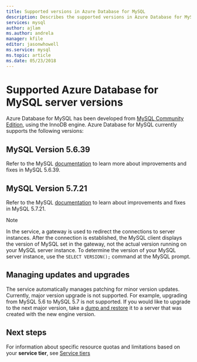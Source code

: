 ```yaml
---
title: Supported versions in Azure Database for MySQL
description: Describes the supported versions in Azure Database for MySQL.
services: mysql
author: ajlam
ms.author: andrela
manager: kfile
editor: jasonwhowell
ms.service: mysql
ms.topic: article
ms.date: 05/23/2018
---
```

# Supported Azure Database for MySQL server versions
Azure Database for MySQL has been developed from [MySQL Community Edition](https://www.mysql.com/products/community/), using the InnoDB engine.  Azure Database for MySQL currently supports the following versions:

## MySQL Version 5.6.39
Refer to the MySQL [documentation](https://dev.mysql.com/doc/relnotes/mysql/5.6/en/news-5-6-39.html) to learn more about improvements and fixes in MySQL 5.6.39.

## MySQL Version 5.7.21
Refer to the MySQL [documentation](https://dev.mysql.com/doc/relnotes/mysql/5.7/en/news-5-7-21.html) to learn about improvements and fixes in MySQL 5.7.21.

> [!NOTE]
> In the service, a gateway is used to redirect the connections to server instances. After the connection is established, the MySQL client displays the version of MySQL set in the gateway, not the actual version running on your MySQL server instance. To determine the version of your MySQL server instance, use the `SELECT VERSION();` command at the MySQL prompt.

## Managing updates and upgrades
The service automatically manages patching for minor version updates. Currently, major version upgrade is not supported. For example, upgrading from MySQL 5.6 to MySQL 5.7 is not supported. If you would like to upgrade to the next major version, take a [dump and restore](./concepts-migrate-dump-restore.md) it to a server that was created with the new engine version.

## Next steps

For information about specific resource quotas and limitations based on your **service tier**, see [Service tiers](./concepts-pricing-tiers.md)

